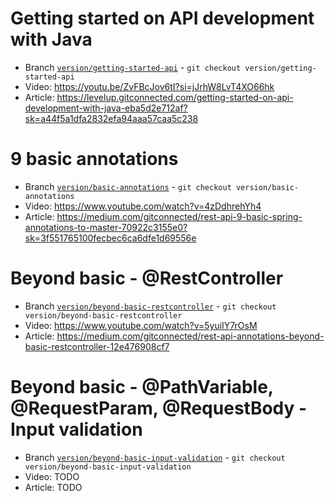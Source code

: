 # Getting started on API development with Java 
- Branch [`version/getting-started-api`](https://github.com/geraldnguyen/getting-started-api-with-java/tree/version/getting-started-api) - `git checkout version/getting-started-api`
- Video: https://youtu.be/ZvFBcJov6tI?si=jJrhW8LvT4XO66hk
- Article: https://levelup.gitconnected.com/getting-started-on-api-development-with-java-eba5d2e712af?sk=a44f5a1dfa2832efa94aaa57caa5c238

# 9 basic annotations 
- Branch [`version/basic-annotations`](https://github.com/geraldnguyen/getting-started-api-with-java/tree/version/basic-annotations) - `git checkout version/basic-annotations`
- Video: https://www.youtube.com/watch?v=4zDdhrehYh4
- Article: https://medium.com/gitconnected/rest-api-9-basic-spring-annotations-to-master-70922c3155e0?sk=3f551765100fecbec6ca6dfe1d69556e

# Beyond basic - @RestController
- Branch [`version/beyond-basic-restcontroller`](https://github.com/geraldnguyen/getting-started-api-with-java/tree/version/beyond-basic-restcontroller) - `git checkout version/beyond-basic-restcontroller`
- Video: https://www.youtube.com/watch?v=5yuiIY7rOsM
- Article: https://medium.com/gitconnected/rest-api-annotations-beyond-basic-restcontroller-12e476908cf7

# Beyond basic - @PathVariable, @RequestParam, @RequestBody - Input validation
- Branch [`version/beyond-basic-input-validation`](https://github.com/geraldnguyen/getting-started-api-with-java/tree/version/beyond-basic-input-validation) - `git checkout version/beyond-basic-input-validation`
- Video: TODO
- Article: TODO

